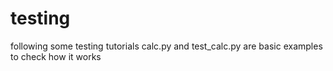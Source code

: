 # testing
following some testing tutorials
calc.py and test_calc.py are basic examples to check how it works
